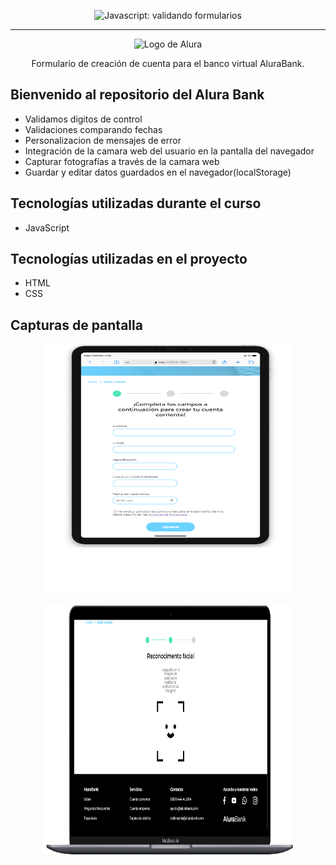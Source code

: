 <p align="center"> <img src="https://imgur.com/mIBmcEL.png" alt="Javascript: validando formularios"> </p>

<hr>

<p align="center"> <img src="https://github.com/MonicaHillman/aluraplay-requisicoes/blob/main/img/logo.png" alt="Logo de Alura"> </p>
<p align="center">Formulario de creación de cuenta para el banco virtual AluraBank.</p>

## Bienvenido al repositorio del Alura Bank 
* Validamos digitos de control
* Validaciones comparando fechas
* Personalizacion de mensajes de error
* Integración de la camara web del usuario en la pantalla del navegador
* Capturar fotografías a través de la camara web
* Guardar y editar datos guardados en el navegador(localStorage)

## Tecnologías utilizadas durante el curso
* JavaScript

## Tecnologías utilizadas en el proyecto
* HTML
* CSS

## Capturas de pantalla

<p align="center" ><img src="./img/tablet.png" alt="captura-iphone" width=400px height=400px >
</p>

<p align="center" ><img src="./img/mac__.png" alt="captura-iphone" width=400px height=400px >
</p>

